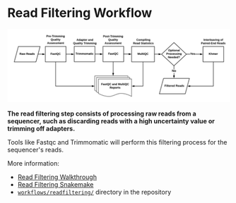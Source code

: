 # Read Filtering Workflow

![Quality assessment](img/Workflow1_QA.png)

**The read filtering step consists of processing raw reads from a 
sequencer, such as discarding reads with a high uncertainty value
or trimming off adapters.**

Tools like Fastqc and Trimmomatic will perform this filtering 
process for the sequencer's reads.

More information:

* [Read Filtering Walkthrough](readfilt_walkthru.md)
* [Read Filtering Snakemake](readfilt_snakemake.md)
* [`workflows/readfiltering/`](https://github.com/dahak-metagenomics/dahak/tree/master/workflows/read_filtering) directory in the repository

